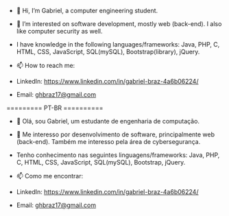 - 👋 Hi, I’m Gabriel, a computer engineering student.

- 👀 I’m interested on software development, mostly web (back-end). I also like  computer security as well.

- I have knowledge in the following languages/frameworks: Java, PHP, C, HTML, CSS, JavaScript, SQL(mySQL), Bootstrap(library), jQuery.

- 📫 How to reach me:
- LinkedIn: https://www.linkedin.com/in/gabriel-braz-4a6b06224/ 

- Email: ghbraz17@gmail.com

========= PT-BR ==========
- 👋 Olá, sou Gabriel, um estudante de engenharia de computação.

- 👀 Me interesso por desenvolvimento de software, principalmente web (back-end). Também me interesso pela área de cybersegurança.

- Tenho conhecimento nas seguintes linguagens/frameworks: Java, PHP, C, HTML, CSS, JavaScript, SQL(mySQL), Bootstrap, jQuery.

- 📫 Como me encontrar:
- LinkedIn: https://www.linkedin.com/in/gabriel-braz-4a6b06224/ 

- Email: ghbraz17@gmail.com

<!---
GabrielHenB/GabrielHenB is a ✨ special ✨ repository because its `README.md` (this file) appears on your GitHub profile.
You can click the Preview link to take a look at your changes.
--->
